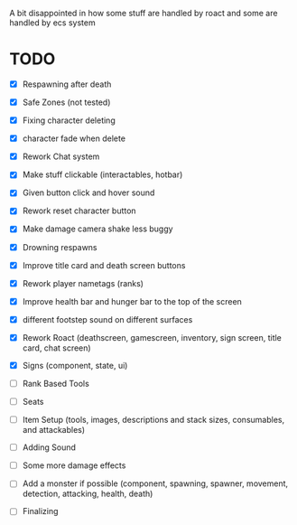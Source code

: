 A bit disappointed in how some stuff are handled by roact and some are handled by ecs system

# TODO

- [x] Respawning after death

- [x] Safe Zones (not tested)

- [x] Fixing character deleting

- [x] character fade when delete

- [x] Rework Chat system

- [x] Make stuff clickable (interactables, hotbar)

- [x] Given button click and hover sound

- [x] Rework reset character button

- [x] Make damage camera shake less buggy

- [x] Drowning respawns

- [x] Improve title card and death screen buttons

- [x] Rework player nametags (ranks)

- [x] Improve health bar and hunger bar to the top of the screen

- [x] different footstep sound on different surfaces

- [x] Rework Roact (deathscreen, gamescreen, inventory, sign screen, title card, chat screen)

- [x] Signs (component, state, ui)

- [ ] Rank Based Tools

- [ ] Seats

- [ ] Item Setup (tools, images, descriptions and stack sizes, consumables, and attackables)

- [ ] Adding Sound

- [ ] Some more damage effects

- [ ] Add a monster if possible (component, spawning, spawner, movement, detection, attacking, health, death)

- [ ] Finalizing